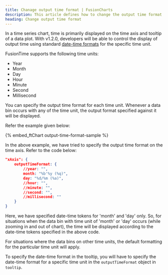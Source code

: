 ```yaml
---
title: Chanage output time format | FusionCharts
description: This article defines how to change the output time format.
heading: Change output time format
---
```


In a time series chart, time is primarily displayed on the time axis and tooltip of a data plot. With v1.2.0, developers will be able to control the display of output time using standard [date-time formats](/fusiontime/fusiontime-attributes#date-time-format) for the specific time unit.

FusionTime supports the following time units:

- Year
- Month
- Day
- Hour
- Minute
- Second
- Millisecond

You can specify the output time format for each time unit. Whenever a data bin occurs with any of the time unit, the output format specified against it will be displayed.

Refer the example given below:

{% embed_ftChart output-time-format-sample %}

In the above example, we have tried to specify the output time format on the time axis. Refer to the code below:

```json
"xAxis": {
    outputTimeFormat: {
        //year: "",
        month: "%b'%y (%q)",
        day: "%d/%m (%a)",
        //hour: "",
        //minute: "",
        //second: "",
        //millisecond: ""
    }
}
```

Here, we have specified date-time tokens for 'month' and 'day' only. So, for situations when the data bin with time unit of 'month' or 'day' occurs (while zooming in and out of chart), the time will be displayed according to the date-time tokens specified in the above code.

For situations where the data bins on other time units, the default formatting for the particular time unit will apply.

To specify the date-time format in the tooltip, you will have to specify the date-time format for a specific time unit in the `outputTimeFormat` object in `tooltip`.